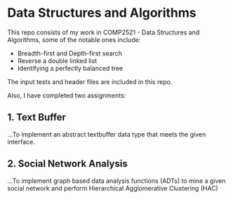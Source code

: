 # Data Structures and Algorithms

This repo consists of my work in COMP2521 - Data Structures and Algorithms, some of the notable ones include:
* Breadth-first and Depth-first search
* Reverse a double linked list
* Identifying a perfectly balanced tree

The input tests and header files are included in this repo.

Also, I have completed two assignments:
## 1. Text Buffer

...To implement an abstract textbuffer data type that meets the given interface.

## 2. Social Network Analysis

...To implement graph based data analysis functions (ADTs) to mine a given social network and perform Hierarchical Agglomerative Clustering (HAC)
